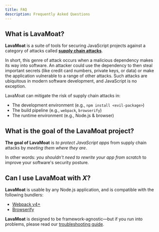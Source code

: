 ```yaml
---
title: FAQ
description: Frequently Asked Questions
---
```


## What is LavaMoat?

**LavaMoat** is a suite of tools for securing JavaScript projects against a category of attacks called [**supply chain attacks**][supply-chain-attack].

In short, this genre of attack occurs when a malicious dependency makes its way into software. An attacker could use the dependency to then steal important secrets (like credit card numbers, private keys, or data) or make the application vulnerable to a range of other attacks. Such attacks are ubiquitous in modern software development, and JavaScript is no exception.

LavaMoat can mitigate the risk of supply chain attacks in:

- The development environment (e.g., `npm install <evil-package>`)
- The build pipeline (e.g., `webpack`, `browserify`)
- The runtime environment (e.g., Node.js & browser)

## What is the goal of the LavaMoat project?

**The goal of LavaMoat** is _to protect JavaScript apps_ from supply chain attacks by _meeting them where they are_.

In other words: _you shouldn't need to rewrite your app from scratch_ to improve your software's security posture.

## Can I use LavaMoat with _X_?

**LavaMoat** is usable by any Node.js application, and is compatible with the following bundlers:

- [Webpack v4+](https://webpack.js.org)
- [Browserify](https://browserify.org)

**LavaMoat** is designed to be framework-agnostic—but if you run into problems, please read our [troubleshooting guide][troubleshooting].

[troubleshooting]: /guide/troubleshooting/
[supply-chain-attack]: https://en.wikipedia.org/wiki/Supply_chain_attack
